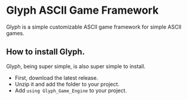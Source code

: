 # Glyph ASCII Game Framework
Glyph is a simple customizable ASCII game framework for simple ASCII games.

## How to install Glyph.
Glyph, being super simple, is also super simple to install.

- First, download the latest release.
- Unzip it and add the folder to your project.
- Add ```using Glyph_Game_Engine``` to your project.
